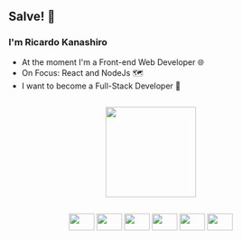 ## Salve! 👋

### I'm Ricardo Kanashiro

- At the moment I'm a Front-end Web Developer 🌐
- On Focus: React and NodeJs 🗺️
- I want to become a Full-Stack Developer 🔭

##

<div align="center">
    <img height='160em' src='https://github-readme-stats-git-master-ricardokanashiro.vercel.app/api/top-langs/?username=ricardokanashiro&layout=compact&theme=tokyonight&hide_progress=true'>
</div>

##

<div align="center">
    <img src="https://cdn.jsdelivr.net/gh/devicons/devicon/icons/react/react-original.svg" height='30' width="45px" />
    <img src="https://cdn.jsdelivr.net/gh/devicons/devicon/icons/javascript/javascript-original.svg" height='30' width="45px" />
    <img src="https://cdn.jsdelivr.net/gh/devicons/devicon/icons/html5/html5-original.svg" height='30' width="45px"/>
    <img src="https://cdn.jsdelivr.net/gh/devicons/devicon/icons/css3/css3-original.svg" height='30' width="45px" />
    <img src="https://cdn.jsdelivr.net/gh/devicons/devicon/icons/sass/sass-original.svg" height='30' width="45px" />
    <img src="https://cdn.jsdelivr.net/gh/devicons/devicon/icons/figma/figma-original.svg" height='30' width="45px" />
</div>
